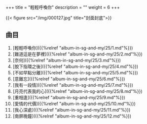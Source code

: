+++
title = "輕輕呼喚你"
description = ""
weight = 6
+++

{{< figure src="/img/000127.jpg" title="封面封底">}}


## 曲目

1. [輕輕呼喚你]({{%relref "album-in-sg-and-my/25/1.md"%}}) 
2. [難道這是在夢裡]({{%relref "album-in-sg-and-my/25/2.md"%}}) 
3. [奈何]({{%relref "album-in-sg-and-my/25/3.md"%}}) 
4. [脫下指環之後]({{%relref "album-in-sg-and-my/25/4.md"%}}) 
5. [不如早點分離]({{%relref "album-in-sg-and-my/25/5.md"%}}) 
6. [意難忘]({{%relref "album-in-sg-and-my/25/6.md"%}}) 
7. [我有一段情]({{%relref "album-in-sg-and-my/25/7.md"%}}) 
8. [月亮代表我的心]({{%relref "album-in-sg-and-my/25/8.md"%}}) 
9. [重相逢]({{%relref "album-in-sg-and-my/25/9.md"%}}) 
10. [愛情的代價]({{%relref "album-in-sg-and-my/25/10.md"%}}) 
11. [我心深處]({{%relref "album-in-sg-and-my/25/11.md"%}}) 
12. [南屏晚鐘]({{%relref "album-in-sg-and-my/25/12.md"%}}) 